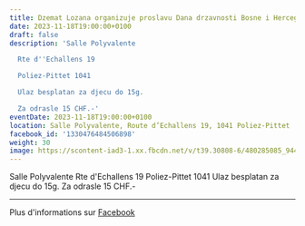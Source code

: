 ```yaml
---
title: Dzemat Lozana organizuje proslavu Dana drzavnosti Bosne i Hercegovine
date: 2023-11-18T19:00:00+0100
draft: false
description: 'Salle Polyvalente

  Rte d''Echallens 19

  Poliez-Pittet 1041

  Ulaz besplatan za djecu do 15g.

  Za odrasle 15 CHF.-'
eventDate: 2023-11-18T19:00:00+0100
location: Salle Polyvalente, Route d’Echallens 19, 1041 Poliez-Pittet
facebook_id: '1330476484506898'
weight: 30
image: https://scontent-iad3-1.xx.fbcdn.net/v/t39.30808-6/480285085_944333661160567_3277375841641556820_n.jpg?_nc_cat=107&ccb=1-7&_nc_sid=9e60e4&_nc_ohc=ufTwJUltH04Q7kNvwFB4OhL&_nc_oc=Adlm1BrBXxvAXjhPTvp3gkYI8JwtPaBMUxStRAcu2877r5HSlVs9wymQkL8rLb1Q4BI&_nc_zt=23&_nc_ht=scontent-iad3-1.xx&edm=ABTKTjYEAAAA&_nc_gid=enGJV2arYFteX4iiNAEbQg&oh=00_AfW5D1U-cV_IWwwo8eD4stxM7bKljPtpNCaQ6VLJz1PMOA&oe=68AD9A1F
---
```


Salle Polyvalente
Rte d'Echallens 19
Poliez-Pittet 1041
Ulaz besplatan za djecu do 15g.
Za odrasle 15 CHF.-

---

Plus d'informations sur [Facebook](https://facebook.com/events/1330476484506898)